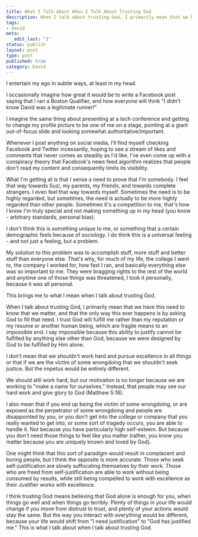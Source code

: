 ```yaml
---
title: What I Talk About When I Talk About Trusting God
description: When I talk about trusting God, I primarily mean that we have this need to know that we matter, and that the only way this ever happens is by asking God to fill that need. I trust God will fulfill me rather than my reputation or my resume or another human being, which are fragile means to an impossible end. I say impossible because this ability to justify cannot be fulfilled by anything else other than God, because we were designed by God to be fulfilled by Him alone.
tags:
- david
meta:
  _edit_last: "1"
status: publish
layout: post
type: post
published: true
category: David
---
```


I entertain my ego in subtle ways, at least in my head.

I occasionally imagine how great it would be to write a Facebook post saying that I ran a Boston Qualifier, and how everyone will think "I didn't know David was a legitimate runner!"

I imagine the same thing about presenting at a tech conference and getting to change my profile picture to be one of me on a stage, pointing at a giant out-of-focus slide and looking somewhat authoritative/important.

Whenever I post anything on social media, I'll find myself checking Facebook and Twitter incessantly, hoping to see a stream of likes and comments that never comes as steadily as I'd like. I've even come up with a conspiracy theory that Facebook's news feed algorithm realizes that people don't read my content and consequently limits its visibility.

What I'm getting at is that I sense a need to prove that I'm somebody. I feel that way towards Suzi, my parents, my friends, and towards complete strangers. I even feel that way towards myself. Sometimes the need is to be highly regarded, but sometimes, the need is actually to be more highly regarded than other people. Sometimes it's a competition to me, that's how I know I'm truly special and not making something up in my head (you know - arbitrary standards, personal bias).

I don't think this is something unique to me, or something that a certain demographic feels because of sociology. I do think this is a universal feeling - and not just a feeling, but a problem.

My solution to this problem was to accomplish stuff, more stuff and better stuff than everyone else. That's why, for much of my life, the college I went to, the company I worked for, how fast I ran, and basically everything else was so important to me. They were bragging rights to the rest of the world and anytime one of those things was threatened, I took it personally, because it was all personal.

This brings me to what I mean when I talk about trusting God.

When I talk about trusting God, I primarily mean that we have this need to know that we matter, and that the only way this ever happens is by asking God to fill that need. I trust God will fulfill me rather than my reputation or my resume or another human being, which are fragile means to an impossible end. I say impossible because this ability to justify cannot be fulfilled by anything else other than God, because we were designed by God to be fulfilled by Him alone.

I don't mean that we shouldn't work hard and pursue excellence in all things or that if we are the victim of some wrongdoing that we shouldn't seek justice. But the impetus would be entirely different.

We should still work hard, but our motivation is no longer because we are working to "make a name for ourselves." Instead, that people may see our hard work and give glory to God (Matthew 5:16).

I also mean that if you end up being the victim of some wrongdoing, or are exposed as the perpetrator of some wrongdoing and people are disappointed by you, or you don't get into the college or company that you really wanted to get into, or some sort of tragedy occurs, you are able to handle it. Not because you have particularly high self-esteem. But because you don't need those things to feel like you matter (rather, you know you matter because you are uniquely known and loved by God).

One might think that this sort of paradigm would result in complacent and boring people, but I think the opposite is more accurate. Those who seek self-justification are slowly suffocating themselves by their work. Those who are freed from self-justification are able to work without being consumed by results, while still being compelled to work with excellence as their Justifier works with excellence.

I think trusting God means believing that God alone is enough for you, when things go well and when things go terribly. Plenty of things in your life would change if you move from distrust to trust, and plenty of your actions would stay the same. But the way you interact with everything would be different, because your life would shift from "I need justification" to "God has justified me." This is what I talk about when I talk about trusting God.